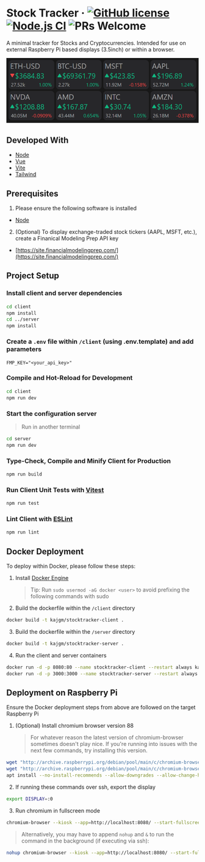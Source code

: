# Stock Tracker &middot; [![GitHub license](https://img.shields.io/badge/license-MIT-blue.svg)](https://github.com/kajgm/stocktracker/blob/master/LICENSE) [![Node.js CI](https://github.com/kajgm/stocktracker/actions/workflows/node.js.yml/badge.svg)](https://github.com/kajgm/stocktracker/actions/workflows/node.js.yml) ![PRs Welcome](https://img.shields.io/badge/PRs-welcome-brightgreen.svg)

A minimal tracker for Stocks and Cryptocurrencies. Intended for use on external Raspberry Pi based displays (3.5inch) or within a browser.

![Example](docs/example.png)

## Developed With

- [Node](https://nodejs.org/)
- [Vue](https://vuejs.org/)
- [Vite](https://vitejs.dev/)
- [Tailwind](https://tailwindcss.com/)

## Prerequisites

1. Please ensure the following software is installed

- [Node](https://nodejs.org/en/download)

2. (Optional) To display exchange-traded stock tickers (AAPL, MSFT, etc.), create a Finanical Modeling Prep API key

- [https://site.financialmodelingprep.com/](https://site.financialmodelingprep.com/)

## Project Setup

### Install client and server dependencies

```sh
cd client
npm install
cd ../server
npm install
```

### Create a `.env` file within `/client` (using .env.template) and add parameters

```
FMP_KEY="<your_api_key>"
```

### Compile and Hot-Reload for Development

```sh
cd client
npm run dev
```

### Start the configuration server

> Run in another terminal

```sh
cd server
npm run dev
```

### Type-Check, Compile and Minify Client for Production

```sh
npm run build
```

### Run Client Unit Tests with [Vitest](https://vitest.dev/)

```sh
npm run test
```

### Lint Client with [ESLint](https://eslint.org/)

```sh
npm run lint
```

## Docker Deployment

To deploy within Docker, please follow these steps:

1. Install [Docker Engine](https://docs.docker.com/engine/install/)

   > Tip: Run `sudo usermod -aG docker <user>` to avoid prefixing the following commands with sudo

2. Build the dockerfile within the `/client` directory

```sh
docker build -t kajgm/stocktracker-client .
```

3. Build the dockerfile within the `/server` directory

```sh
docker build -t kajgm/stocktracker-server .
```

4. Run the client and server containers

```sh
docker run -d -p 8080:80 --name stocktracker-client --restart always kajgm/stocktracker-client
docker run -d -p 3000:3000 --name stocktracker-server --restart always kajgm/stocktracker-server
```

## Deployment on Raspberry Pi

Ensure the Docker deployment steps from above are followed on the target Raspberry Pi

1. (Optional) Install chromium browser version 88
   > For whatever reason the latest version of chromium-browser sometimes doesn't play nice. If you're running into issues with the next few commands, try installing this version.

```sh
wget "http://archive.raspberrypi.org/debian/pool/main/c/chromium-browser/chromium-browser_88.0.4324.187-rpt1_armhf.deb"
wget "http://archive.raspberrypi.org/debian/pool/main/c/chromium-browser/chromium-codecs-ffmpeg-extra_88.0.4324.187-rpt1_armhf.deb"
apt install --no-install-recommends --allow-downgrades --allow-change-held-packages ./chromium-browser_88.0.4324.187-rpt1_armhf.deb ./chromium-codecs-ffmpeg-extra_88.0.4324.187-rpt1_armhf.deb
```

2. If running these commands over ssh, export the display

```sh
export DISPLAY=:0
```

3. Run chromium in fullscreen mode

```sh
chromium-browser --kiosk --app=http://localhost:8080/ --start-fullscreen --incognito
```

> Alternatively, you may have to append `nohup` and `&` to run the command in the background (if executing via ssh):

```sh
nohup chromium-browser --kiosk --app=http://localhost:8080/ --start-fullscreen --incognito &
```
